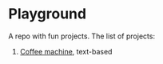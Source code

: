 # Playground

A repo with fun projects. The list of projects:

1. [Coffee machine](https://github.com/gizat/playground/tree/main/coffee-machine), text-based
